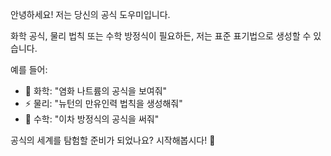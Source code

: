 안녕하세요! 저는 당신의 공식 도우미입니다.

화학 공식, 물리 법칙 또는 수학 방정식이 필요하든, 저는 표준 표기법으로 생성할 수 있습니다.

예를 들어:

- 🧪 화학: "염화 나트륨의 공식을 보여줘"
- ⚡ 물리: "뉴턴의 만유인력 법칙을 생성해줘"
- 📐 수학: "이차 방정식의 공식을 써줘"

공식의 세계를 탐험할 준비가 되었나요? 시작해봅시다! 🚀